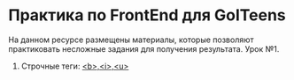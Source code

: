 # Практика по FrontEnd для GoITeens
На данном ресурсе размещены материалы, которые позволяют практиковать несложные задания для получения результата.
Урок №1.
1. Строчные теги: <a href = "">&lt;b&gt;,&lt;i&gt;,&lt;u&gt;</a>
